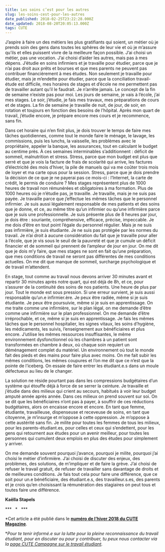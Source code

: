 ```yaml
---
title: Les soins c’est pour les autres
slug: les-soins-cest-pour-les-autres
date_published: 2018-02-25T23:22:28.000Z
date_updated: 2018-08-20T20:05:13.000Z
tags: CUTE
---
```


J’aspire à faire un des métiers les plus gratifiants qui soient, un métier où je prends soin des gens dans toutes les sphères de leur vie et où je m’assure qu’ils et elles puissent vivre de la meilleure façon possible. J’ai choisi un métier, pas une vocation. J’ai choisi d’aider les autres, mais pas à mes dépens. J’étudie en soins infirmiers et je travaille pour étudier, parce que je n’ai pas droit aux prêts et bourses et que mes parents ne peuvent pas contribuer financièrement à mes études. Non seulement je travaille pour étudier, mais je m’endette pour étudier, parce que la conciliation travail-étude est difficile, mes horaires de stages et d’école ne me permettent pas de travailler autant qu’il le faudrait. Je n’arrête jamais. Le concept de la fin de semaine n’existe pas pour moi. Les jours de semaine, je vais à l’école, j’ai mes stages. Le soir, j’étudie, je fais mes travaux, mes préparations de cours et de stages. La fin de semaine je travaille de nuit, de jour, de soir, en rotation et toujours en fonction des besoins de l’hôpital. Après mon quart de travail, j’étudie encore, je prépare encore mes cours et je recommence, sans fin.

Dans cet horaire qui n’en finit plus, je dois trouver le temps de faire mes tâches quotidiennes, comme tout le monde faire le ménage, le lavage, les commissions, puis les lunchs, la vaisselle, les problèmes avec le propriétaire, appeler la banque, les assurances, tout en calculant le budget au centime près. À ces semaines interminables s’additionnent : déficit de sommeil, malnutrition et stress. Stress, parce que mon budget est plus que serré et que je vois la facture de frais de scolarité qui arrive, les factures d’électricité des mois d’hiver, la pile de manuels qui va me coûter trois mois de loyer et ma carte opus pour la session. Stress, parce que je dois prendre la décision de ce que je ne payerai pas ce mois-ci : l’Internet, la carte de crédit, le permis de conduire ? Mes stages représentent plus de 1000 heures de travail non rémunérées et obligatoires à ma formation. Plus de 1000 heures où je n’étudie pas, je travaille. Je travaille, mais je ne suis pas payée. Je travaille parce que j’effectue les mêmes tâches que le personnel infirmier. Je suis aussi légalement responsable de mes patients et des soins que je donne, et ce, au même titre qu’un infirmier ou qu’une infirmière parce que je suis une professionnelle. Je suis présente plus de 8 heures par jour, je dois être : souriante, compréhensive, efficace, précise, impeccable. Je me dois d’être en tout point l’égale du personnel régulier. Mais je ne suis pas infirmière, je suis étudiante. Je ne suis pas protégée par les normes du travail. Je n’ai droit à aucune considération du fait que je travaille pour aller à l’école, que je vis sous le seuil de la pauvreté et que je cumule un déficit financier et de sommeil qui prennent de l’ampleur de jour en jour. On me dit que je dois m’y faire, que mes stages ne sont en fait qu’une préparation, que mes conditions de travail ne seront pas différentes de mes conditions actuelles. On me dit que manque de sommeil, surcharge psychologique et de travail m’attendent.

En stage, tout comme au travail nous devons arriver 30 minutes avant et repartir 30 minutes après notre quart, qui est déjà de 8h, et ce, pour s’assurer de la continuité des soins de nos patients. Une heure de plus par jour. Tout le monde est sous pression. Si une erreur survient, je suis aussi responsable qu’un.e infirmier.ère. Je peux être radiée, même si je suis étudiante. Je peux être poursuivie, même si je suis en apprentissage. On me traite comme une infirmière, sur le plan légal, on me demande d’être comme une infirmière sur le plan professionnel. On me demande d’être irréprochable, et ce, même si je suis en apprentissage. Je fais les mêmes tâches que le personnel hospitalier, les signes vitaux, les soins d’hygiène, les médicaments, les suivis, l’enseignement aux bénéficiaires et plus encore. J’utilise les mêmes ressources insuffisantes, le même environnement dysfonctionnel où les chambres à un patient sont transformées en chambre à deux, où chaque soin requiert un déménagement complet du matériel. Un environnement où tout le monde fait des pieds et des mains pour faire plus avec moins. On me fait subir les mêmes conditions, les mêmes coupures et l’on me dit que ce n’est que la pointe de l’iceberg. On essaie de faire entrer les étudiant.e.s dans un moule défectueux au lieu de le changer.

La solution ne réside pourtant pas dans les compressions budgétaires d’un système qui étouffe déjà à force de se serrer la ceinture. Je travaille et j’étudie dans des milieux qui crient au secours, habitués à voir leur budget amputé année après année. Dans ces milieux on prend souvent sur soi. On se dit que les bénéficiaires n’ont pas à payer, à souffrir de ces réductions budgétaires, alors on encaisse encore et encore. En tant que femme, étudiante, travailleuse, dispenseuse et receveuse de soins, en tant que citoyenne, je m’insurge et m’oppose à cette oppression. Je m’oppose à cette austérité sans fin. Je milite pour toutes les femmes de tous les milieux, pour les parents-étudiant.es, pour celles et ceux qui s’endettent, pour les gens qui retournent aux études pour un avenir meilleur, pour toutes les personnes qui cumulent deux emplois en plus des études pour simplement y arriver.

On me demande souvent pourquoi j’avance, pourquoi je milite, pourquoi j’ai choisi le métier d’infirmière. J’ai choisi de discuter des enjeux, des problèmes, des solutions, de m’impliquer et de faire la grève. J’ai choisi de refuser le travail gratuit, de refuser de travailler sans davantage de droits et de meilleures conditions. Je fais tout cela pour faire une différence, que ce soit pour un.e bénéficiaire, des étudiant.e.s, des travailleur.s.es, des parents et je crois qu’en choisissant la rémunération des stagiaires on peut tous et toutes faire une différence.

**Kaëlla Stapels**

***   *   ***

*Cet article a été publié dans le **[numéro de l’hiver 2018 du CUTE Magazine](https://issuu.com/cute-mv/docs/cute_magazine_-_hiver_2018)**.

**Pour te tenir informé.e sur la lutte pour la pleine reconnaissance du travail étudiant, pour en discuter ou pour y contribuer, tu peux nous contacter via la [page CUTE Campagne sur le travail étudiant](https://www.facebook.com/campagnetravailetudiant/).*

